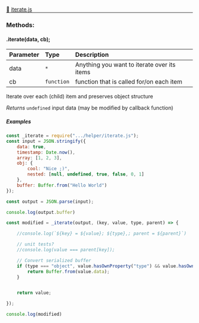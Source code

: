<div class="mb-0">
    🔗 <a class="source-code" target="_blank"
        href="https://github.com/OpenHausIO/backend/blob/dev&#x2F;helper&#x2F;iterate.js">iterate.js</a>
</div>
<hr style="margin: 0 !important" />

<!-- CLASS -->

<!-- GENERAL -->
<!-- GENERAL -->

<!-- PARAMETER -->
<!-- PARAMETER -->

<!-- PROPERTIES -->
<!-- PROPERTIES -->

<!-- EVENTS -->
<!-- EVENTS -->

<!-- EXAMPLES -->
<!-- EXAMPLES -->

<!-- LINKS -->
<!-- LINKS -->

<!-- CLASS -->



<!-- METHODS -->
### Methods:
#### .iterate(data, cb); 

| Parameter | Type       | Description    |
| :-------- | :--------- |:------------- |
| data | `*` |  Anything you want to iterate over its items |
| cb | `function` |  function that is called for/on each item |


Iterate over each (child) item and preserves object structure


*Returns*   `undefined`   input data (may be modified by callback function)


##### Examples
    
```js
const _iterate = require(".../helper/iterate.js");
const input = JSON.stringify({
    data: true,
    timestamp: Date.now(),
    array: [1, 2, 3],
    obj: {
        cool: "Nice ;)",
        nested: [null, undefined, true, false, 0, 1]
    },
    buffer: Buffer.from("Hello World")
});

const output = JSON.parse(input);

console.log(output.buffer)

const modified = _iterate(output, (key, value, type, parent) => {

    //console.log(`${key} = ${value}; ${type},; parent = ${parent}`)

    // unit tests?
    //console.log(value === parent[key]);

    // Convert serialized buffer
    if (type === "object", value.hasOwnProperty("type") && value.hasOwnProperty("data") && value.type === "Buffer") {
        return Buffer.from(value.data);
    }


    return value;

});

console.log(modified)
```

<!-- LINKS -->
<!-- LINKS -->

<!-- METHODS -->